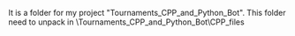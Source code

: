 It is a folder for my project "Tournaments_CPP_and_Python_Bot".
This folder need to unpack in \Tournaments_CPP_and_Python_Bot\CPP_files

